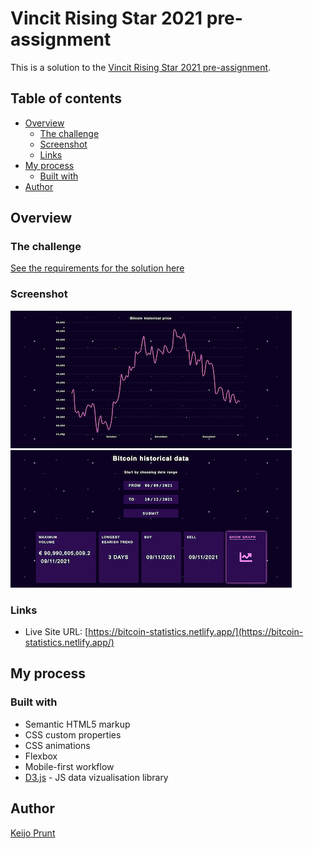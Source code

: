 # Vincit Rising Star 2021 pre-assignment

This is a solution to the [Vincit Rising Star 2021 pre-assignment](https://vincit.fi/risingstar/Vincit_Rising_Star_2021-Pre-assignment.pdf). 

## Table of contents

- [Overview](#overview)
  - [The challenge](#the-challenge)
  - [Screenshot](#screenshot)
  - [Links](#links)
- [My process](#my-process)
  - [Built with](#built-with)
- [Author](#author)

## Overview

### The challenge

[See the requirements for the solution here](https://vincit.fi/risingstar/Vincit_Rising_Star_2021-Pre-assignment.pdf)

### Screenshot

![](./assets/screenshot1.png)
![](./assets/screenshot2.png)


### Links

- Live Site URL: [https://bitcoin-statistics.netlify.app/](https://bitcoin-statistics.netlify.app/)

## My process

### Built with

- Semantic HTML5 markup
- CSS custom properties
- CSS animations
- Flexbox
- Mobile-first workflow
- [D3.js](https://d3js.org/) - JS data vizualisation library   

## Author

[Keijo Prunt](https://www.linkedin.com/in/keijo-prunt-b7aaa1205/)

